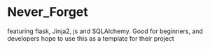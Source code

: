 # Never_Forget

featuring flask, Jinja2, js  and SQLAlchemy. Good for beginners, and developers hope to use this as a template for their project

